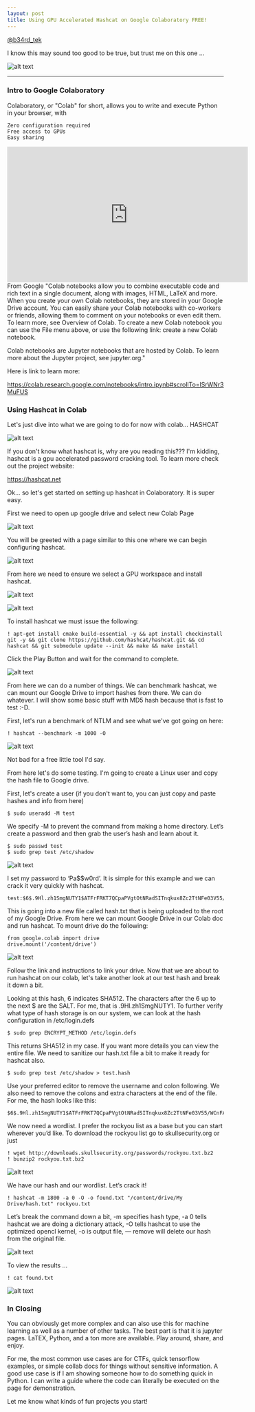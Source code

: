 ```yaml
---
layout: post
title: Using GPU Accelerated Hashcat on Google Colaboratory FREE!
---
```


[@b34rd_tek](https://twitter.com/b34rd_tek)

I know this may sound too good to be true, but trust me on this one ...

![alt text](https://i.ytimg.com/vi/G1qMhesHagk/maxresdefault.jpg "Google Drive")

----

### [](#header-3)Intro to Google Colaboratory

Colaboratory, or "Colab" for short, allows you to write and execute Python in your browser, with

    Zero configuration required
    Free access to GPUs
    Easy sharing

<iframe width="560" height="315" src="https://www.youtube.com/embed/inN8seMm7UI" frameborder="0" allow="accelerometer; autoplay; encrypted-media; gyroscope; picture-in-picture" allowfullscreen></iframe>
<br>
From Google
"Colab notebooks allow you to combine executable code and rich text in a single document, along with images, HTML, LaTeX and more. When you create your own Colab notebooks, they are stored in your Google Drive account. You can easily share your Colab notebooks with co-workers or friends, allowing them to comment on your notebooks or even edit them. To learn more, see Overview of Colab. To create a new Colab notebook you can use the File menu above, or use the following link: create a new Colab notebook.

Colab notebooks are Jupyter notebooks that are hosted by Colab. To learn more about the Jupyter project, see jupyter.org."

Here is link to learn more:

 https://colab.research.google.com/notebooks/intro.ipynb#scrollTo=lSrWNr3MuFUS


### [](#header-3)Using Hashcat in Colab

Let's just dive into what we are going to do for now with colab... HASHCAT

![alt text](https://tech-files.com/wp-content/uploads/2017/05/gpu-accelerate-cracking-passwords-with-hashcat.1280x600.jpg "Hashcat")

If you don't know what hashcat is, why are you reading this??? I'm kidding, hashcat is a gpu accelerated password cracking tool. To learn more check out the project website:

https://hashcat.net


Ok... so let's get started on setting up hashcat in Colaboratory. It is super easy.

First we need to open up google drive and select new Colab Page

![alt text](https://b34rd.tech/assets/static/1.53ad8ab.47cdc2400973217f474bfe329ca8cc72.png "New Colab Document")


You will be greeted with a page similar to this one where we can begin configuring hashcat.


![alt text](https://b34rd.tech/assets/static/2.30c4703.258315e61624e6f513fb22442214e205.png "New Colab Document")

From here we need to ensure we select a GPU workspace and install hashcat.

![alt text](https://b34rd.tech/assets/static/3.fa6d64b.687bcc60c1889290e16dc301c0866366.png "GPU Workspace")

![alt text](https://b34rd.tech/assets/static/4.f06c317.a81e3e510cb43fa3d38e97bbd0645ed6.png "GPU Workspace")


To install hashcat we must issue the following:

```
! apt-get install cmake build-essential -y && apt install checkinstall git -y && git clone https://github.com/hashcat/hashcat.git && cd hashcat && git submodule update --init && make && make install
```

Click the Play Button and wait for the command to complete.

![alt text](https://b34rd.tech/assets/static/5.099ddcc.3ed47ba2b12e5ff7ee89a28283510edf.png "Begin Hashcat Install")

From here we can do a number of things. We can benchmark hashcat, we can mount our Google Drive to import hashes from there. We can do whatever. I will show some basic stuff with MD5 hash because that is fast to test :-D.

First, let's run a benchmark of NTLM and see what we've got going on here:

```
! hashcat --benchmark -m 1000 -O
```

![alt text](https://b34rd.tech/assets/static/6.c484d7f.16bc51534d0bbd5f2ca7e811af5e68da.png "NTLM Results")

Not bad for a free little tool I'd say.

From here let's do some testing. I'm going to create a Linux user and copy the hash file to Google drive.

First, let's create a user (if you don't want to, you can just copy and paste hashes and info from here)

```
$ sudo useradd -M test
```

We specify -M to prevent the command from making a home directory. Let’s create a password and then grab the user’s hash and learn about it.

```
$ sudo passwd test 
$ sudo grep test /etc/shadow 
```

![alt text](https://miro.medium.com/max/700/1*FSiYceBAkj5msYUk-gxOtQ.png "User Created")

I set my password to ‘Pa$$w0rd’. It is simple for this example and we can crack it very quickly with hashcat.

```
test:$6$.9Hl.zh1SmgNUTY1$ATFrFRKT7QCpaPVgtOtNRadSITnqkux8Zc2TtNFe03V55/WCnFAATYgWAzDCOVb/XL/8gdq21Yq1TZAl8ZgWL/:17947:0:99999:7:::
```

This is going into a new file called hash.txt that is being uploaded to the root of my Google Drive. From here we can mount Google Drive in our Colab doc and run hashcat. To mount drive do the following:

```
from google.colab import drive
drive.mount('/content/drive')
```

![alt text](https://b34rd.tech/assets/static/7.3124ec6.b5fe89eddaab6d2fdc94c727462e1c35.png "Drive Mounted")

Follow the link and instructions to link your drive. Now that we are about to run hashcat on our colab, let's take another look at our test hash and break it down a bit.

Looking at this hash, $6$ indicates SHA512. The characters after the $6$ up to the next $ are the SALT. For me, that is .9Hl.zh1SmgNUTY1. To further verify what type of hash storage is on our system, we can look at the hash configuration in /etc/login.defs

```
$ sudo grep ENCRYPT_METHOD /etc/login.defs
```

This returns SHA512 in my case. If you want more details you can view the entire file. We need to sanitize our hash.txt file a bit to make it ready for hashcat also.

```
$ sudo grep test /etc/shadow > test.hash
```

Use your preferred editor to remove the username and colon following. We also need to remove the colons and extra characters at the end of the file. For me, the hash looks like this:

```
$6$.9Hl.zh1SmgNUTY1$ATFrFRKT7QCpaPVgtOtNRadSITnqkux8Zc2TtNFe03V55/WCnFAATYgWAzDCOVb/XL/8gdq21Yq1TZAl8ZgWL/
```

We now need a wordlist. I prefer the rockyou list as a base but you can start wherever you’d like. To download the rockyou list go to skullsecurity.org or just

```
! wget http://downloads.skullsecurity.org/passwords/rockyou.txt.bz2
! bunzip2 rockyou.txt.bz2
```

![alt text](https://b34rd.tech/assets/static/8.d4ea800.2f59b34fcf2dd46280634f5daa66ad03.png "Downloading Rockyou.txt")

We have our hash and our wordlist. Let’s crack it!

```
! hashcat -m 1800 -a 0 -O -o found.txt "/content/drive/My Drive/hash.txt" rockyou.txt
```

Let’s break the command down a bit, -m specifies hash type, -a 0 tells hashcat we are doing a dictionary attack, -O tells hashcat to use the optimized opencl kernel, -o is output file, — remove will delete our hash from the original file.


![alt text](https://b34rd.tech/assets/static/9.30c4703.2e71d5a1e5915aff4d0ba48610250aa4.png "Cracking")

To view the results ...

```
! cat found.txt
```

![alt text](https://b34rd.tech/assets/static/10.ba0a168.79256b7ba4a3a506a54cb6bed6872aa0.png "Results")


### [](#header-3)In Closing

You can obviously get more complex and can also use this for machine learning as well as a number of other tasks. The best part is that it is jupyter pages. LaTEX, Python, and a ton more are available. Play around, share, and enjoy.

For me, the most common use cases are for CTFs, quick tensorflow examples, or simple collab docs for things without sensitive information. A good use case is if I am showing someone how to do something quick in Python. I can write a guide where the code can literally be executed on the page for demonstration. 

Let me know what kinds of fun projects you start!
